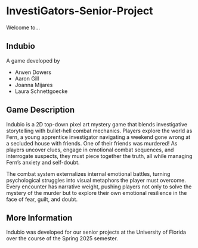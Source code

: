 # InvestiGators-Senior-Project
Welcome to...

## Indubio

A game developed by
- Arwen Dowers
- Aaron Gill
- Joanna Mijares
- Laura Schnettgoecke

## Game Description
Indubio is a 2D top-down pixel art mystery game that blends investigative storytelling with bullet-hell combat mechanics. Players explore the world as Fern, a young apprentice investigator navigating a weekend gone wrong at a secluded house with friends. One of their friends was murdered! As players uncover clues, engage in emotional combat sequences, and interrogate suspects, they must piece together the truth, all while managing Fern’s anxiety and self-doubt.

The combat system externalizes internal emotional battles, turning psychological struggles into visual metaphors the player must overcome. Every encounter has narrative weight, pushing players not only to solve the mystery of the murder but to explore their own emotional resilience in the face of fear, guilt, and doubt.

## More Information
Indubio was developed for our senior projects at the University of Florida over the course of the Spring 2025 semester. 
